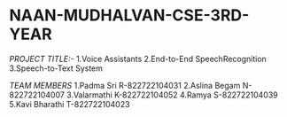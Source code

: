 # NAAN-MUDHALVAN-CSE-3RD-YEAR
*PROJECT TITLE:-*
1.Voice Assistants
2.End-to-End SpeechRecognition
3.Speech-to-Text System

*TEAM MEMBERS*
1.Padma Sri R-822722104031
2.Aslina Begam N-822722104007
3.Valarmathi K-822722104052
4.Ramya S-822722104039
5.Kavi Bharathi T-822722104023
